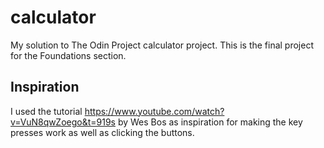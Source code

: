 # calculator

My solution to The Odin Project calculator project. This is the final project for the Foundations section.

## Inspiration

I used the tutorial https://www.youtube.com/watch?v=VuN8qwZoego&t=919s by Wes Bos as inspiration for making the key presses work as well as clicking the buttons.